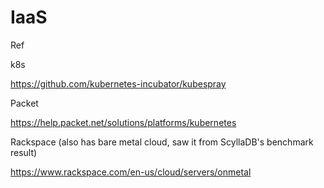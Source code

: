 # IaaS

Ref

k8s

https://github.com/kubernetes-incubator/kubespray

Packet

https://help.packet.net/solutions/platforms/kubernetes

Rackspace (also has bare metal cloud, saw it from ScyllaDB's benchmark result)

https://www.rackspace.com/en-us/cloud/servers/onmetal